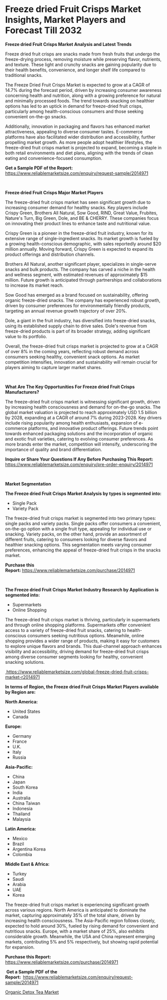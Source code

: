 <p><h1>Freeze dried Fruit Crisps Market Insights, Market Players and Forecast Till 2032</h1></p><p><strong>Freeze dried Fruit Crisps Market Analysis and Latest Trends</strong></p>
<p><p>Freeze dried fruit crisps are snacks made from fresh fruits that undergo the freeze-drying process, removing moisture while preserving flavor, nutrients, and texture. These light and crunchy snacks are gaining popularity due to their health benefits, convenience, and longer shelf life compared to traditional snacks.</p><p>The Freeze Dried Fruit Crisps Market is expected to grow at a CAGR of 14.7% during the forecast period, driven by increasing consumer awareness concerning health and nutrition, along with a growing preference for natural and minimally processed foods. The trend towards snacking on healthier options has led to an uptick in demand for freeze-dried fruit crisps, particularly among health-conscious consumers and those seeking convenient on-the-go snacks.</p><p>Additionally, innovation in packaging and flavors has enhanced market attractiveness, appealing to diverse consumer tastes. E-commerce platforms have also facilitated wider distribution and accessibility, further propelling market growth. As more people adopt healthier lifestyles, the freeze-dried fruit crisps market is projected to expand, becoming a staple in both retail environments and diet plans, aligning with the trends of clean eating and convenience-focused consumption.</p></p>
<p><strong>Get a Sample PDF of the Report:&nbsp;</strong> <a href="https://www.reliablemarketsize.com/enquiry/request-sample/2014971?utm_campaign=2319&utm_medium=2&utm_source=Github&utm_content=ia&utm_term=14022025&utm_id=freeze-dried-fruit-crisps">https://www.reliablemarketsize.com/enquiry/request-sample/2014971</a></p>
<p>&nbsp;</p>
<p><strong>Freeze dried Fruit Crisps Major Market Players</strong></p>
<p><p>The freeze-dried fruit crisps market has seen significant growth due to increasing consumer demand for healthy snacks. Key players include Crispy Green, Brothers All Natural, Sow Good, RIND, Great Value, Frubites, Nature's Turn, Big Green, Dole, and BE & CHERRY. These companies focus on innovating their product lines to enhance taste and nutritional value.</p><p>Crispy Green is a pioneer in the freeze-dried fruit industry, known for its extensive range of single-ingredient snacks. Its market growth is fueled by a growing health-conscious demographic, with sales reportedly around $20 million annually. Moving forward, Crispy Green is expected to expand its product offerings and distribution channels.</p><p>Brothers All Natural, another significant player, specializes in single-serve snacks and bulk products. The company has carved a niche in the health and wellness segment, with estimated revenues of approximately $15 million. Future growth is anticipated through partnerships and collaborations to increase its market reach.</p><p>Sow Good has emerged as a brand focused on sustainability, offering organic freeze-dried snacks. The company has experienced robust growth, driven by consumer preferences for environmentally friendly products, targeting an annual revenue growth trajectory of over 20%. </p><p>Dole, a giant in the fruit industry, has diversified into freeze-dried snacks, using its established supply chain to drive sales. Dole's revenue from freeze-dried products is part of its broader strategy, adding significant value to its portfolio.</p><p>Overall, the freeze-dried fruit crisps market is projected to grow at a CAGR of over 8% in the coming years, reflecting robust demand across consumers seeking healthy, convenient snack options. As market competition intensifies, innovation and sustainability will remain crucial for players aiming to capture larger market shares.</p></p>
<p>&nbsp;</p>
<p><strong>What Are The Key Opportunities For Freeze dried Fruit Crisps Manufacturers?</strong></p>
<p><p>The freeze-dried fruit crisps market is witnessing significant growth, driven by increasing health consciousness and demand for on-the-go snacks. The global market valuation is projected to reach approximately USD 1.5 billion by 2028, expanding at a CAGR of around 7% during 2023-2028. Key drivers include rising popularity among health enthusiasts, expansion of e-commerce platforms, and innovative product offerings. Future trends point towards enhanced packaging solutions and the incorporation of organic and exotic fruit varieties, catering to evolving consumer preferences. As more brands enter the market, competition will intensify, underscoring the importance of quality and brand differentiation.</p></p>
<p><strong>Inquire or Share Your Questions If Any Before Purchasing This Report:</strong> <a href="https://www.reliablemarketsize.com/enquiry/pre-order-enquiry/2014971?utm_campaign=2319&utm_medium=2&utm_source=Github&utm_content=ia&utm_term=14022025&utm_id=freeze-dried-fruit-crisps">https://www.reliablemarketsize.com/enquiry/pre-order-enquiry/2014971</a></p>
<p>&nbsp;</p>
<p><strong>Market Segmentation</strong></p>
<p><strong>The Freeze dried Fruit Crisps Market Analysis by types is segmented into:</strong></p>
<p><ul><li>Single Pack</li><li>Variety Pack</li></ul></p>
<p><p>The freeze-dried fruit crisps market is segmented into two primary types: single packs and variety packs. Single packs offer consumers a convenient, on-the-go option with a single fruit type, appealing for individual use or snacking. Variety packs, on the other hand, provide an assortment of different fruits, catering to consumers looking for diverse flavors and healthier snacking options. This segmentation meets varying consumer preferences, enhancing the appeal of freeze-dried fruit crisps in the snacks market.</p></p>
<p><strong>Purchase this Report:&nbsp;</strong><a href="https://www.reliablemarketsize.com/purchase/2014971?utm_campaign=2319&utm_medium=2&utm_source=Github&utm_content=ia&utm_term=14022025&utm_id=freeze-dried-fruit-crisps">https://www.reliablemarketsize.com/purchase/2014971</a></p>
<p>&nbsp;</p>
<p><strong>The Freeze dried Fruit Crisps Market Industry Research by Application is segmented into:</strong></p>
<p><ul><li>Supermarkets</li><li>Online Shopping</li></ul></p>
<p><p>The freeze-dried fruit crisps market is thriving, particularly in supermarkets and through online shopping platforms. Supermarkets offer convenient access to a variety of freeze-dried fruit snacks, catering to health-conscious consumers seeking nutritious options. Meanwhile, online shopping provides a wider range of products, making it easy for customers to explore unique flavors and brands. This dual-channel approach enhances visibility and accessibility, driving demand for freeze-dried fruit crisps among diverse consumer segments looking for healthy, convenient snacking solutions.</p></p>
<p><a href="https://www.reliablemarketsize.com/global-freeze-dried-fruit-crisps-market-r2014971?utm_campaign=2319&utm_medium=2&utm_source=Github&utm_content=ia&utm_term=14022025&utm_id=freeze-dried-fruit-crisps">&nbsp;https://www.reliablemarketsize.com/global-freeze-dried-fruit-crisps-market-r2014971</a></p>
<p><strong>In terms of Region, the Freeze dried Fruit Crisps Market Players available by Region are:</strong></p>
<p>
    <p> <strong> North America: </strong>
        <ul>
            <li>United States</li>
            <li>Canada</li>
        </ul>
        </p> 
    <p> <strong> Europe: </strong>
        <ul>
            <li>Germany</li>
            <li>France</li>
            <li>U.K.</li>
            <li>Italy</li>
            <li>Russia</li>
        </ul>
        </p> 
    <p> <strong> Asia-Pacific: </strong>
        <ul>
            <li>China</li>
            <li>Japan</li>
            <li>South Korea</li>
            <li>India</li>
            <li>Australia</li>
            <li>China Taiwan</li>
            <li>Indonesia</li>
            <li>Thailand</li>
            <li>Malaysia</li>
        </ul>
        </p> 
    <p> <strong> Latin America: </strong>
        <ul>
            <li>Mexico</li>
            <li>Brazil</li>
            <li>Argentina Korea</li>
            <li>Colombia</li>
        </ul>
        </p> 
    <p> <strong> Middle East & Africa: </strong>
        <ul>
            <li>Turkey</li>
            <li>Saudi</li>
            <li>Arabia</li>
            <li>UAE</li>
            <li>Korea</li>
        </ul>
    </p>
    </p>
<p><p>The freeze-dried fruit crisps market is experiencing significant growth across various regions. North America is anticipated to dominate the market, capturing approximately 35% of the total share, driven by increasing health consciousness. The Asia-Pacific region follows closely, expected to hold around 30%, fueled by rising demand for convenient and nutritious snacks. Europe, with a market share of 25%, also exhibits considerable growth. Meanwhile, the USA and China represent emerging markets, contributing 5% and 5% respectively, but showing rapid potential for expansion.</p></p>
<p><strong>Purchase this Report: </strong><a href="https://www.reliablemarketsize.com/purchase/2014971?utm_campaign=2319&utm_medium=2&utm_source=Github&utm_content=ia&utm_term=14022025&utm_id=freeze-dried-fruit-crisps">https://www.reliablemarketsize.com/purchase/2014971</a></p>
<p>&nbsp;<strong>Get a Sample PDF of the Report:&nbsp;&nbsp;</strong><a href="https://www.reliablemarketsize.com/enquiry/request-sample/2014971?utm_campaign=2319&utm_medium=2&utm_source=Github&utm_content=ia&utm_term=14022025&utm_id=freeze-dried-fruit-crisps">https://www.reliablemarketsize.com/enquiry/request-sample/2014971</a></p>
<p><strong></strong></p>
<p><p><a href="https://github.com/oslieselotte2192/Market-Research-Report-List-1/blob/main/organic-detox-tea-market.md?utm_campaign=2319&utm_medium=2&utm_source=Github&utm_content=ia&utm_term=14022025&utm_id=freeze-dried-fruit-crisps">Organic Detox Tea Market</a></p></p>
